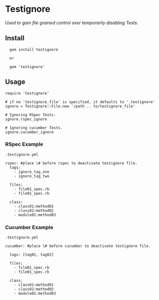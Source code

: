 # Testignore
*Used to gain file grained control over temporarily disabling Tests.*

## Install
```
  gem install testignore

  or

  gem 'testignore'
```

## Usage

```
require 'testignore'

# if no 'testignore_file' is specified, it defaults to '.testignore'
ignore = Testignore::File.new '/path .. to/testignore_file'

# Ignoring RSpec Tests.
ignore.rspec_ignore    

# Ignoring cucumber Tests.
ignore.cucumber_ignore
```

### RSpec Example

```
.testignore.yml

rspec: #place \# before rspec to deactivate testignore file.
  tags:
    - ignore_tag_one
    - ignore_tag_two

  files:
    - file01_spec.rb
    - file01_spec.rb

  class:
    - class01:method01
    - class02:method02
    - module01:method03
```

### Cucumber Example
```
.testignore.yml

cucumber: #place \# before cucumber to deactivate testignore file.

  tags: [tag01, tag02]

  files:
    - file01_spec.rb
    - file01_spec.rb

  class:
    - class01:method01
    - class02:method02
    - module01:method03
```
